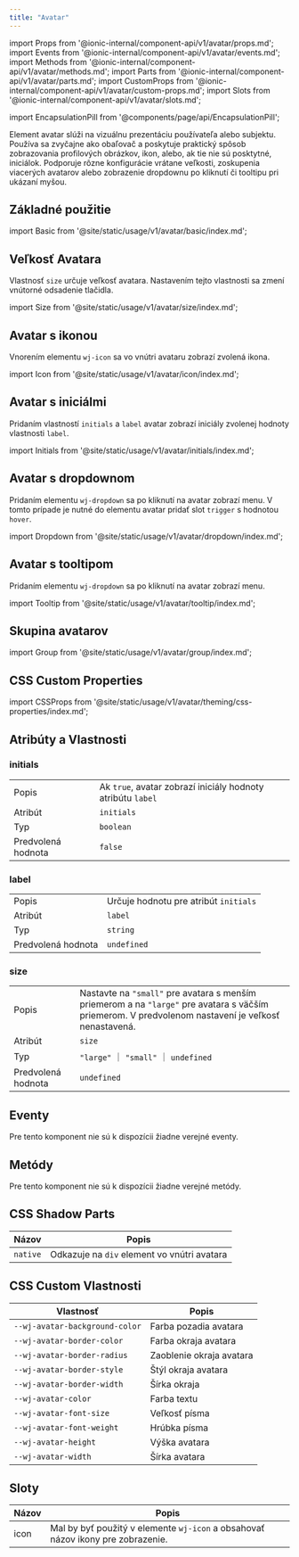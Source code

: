 ```yaml
---
title: "Avatar"
---
```


import Props from '@ionic-internal/component-api/v1/avatar/props.md';
import Events from '@ionic-internal/component-api/v1/avatar/events.md';
import Methods from '@ionic-internal/component-api/v1/avatar/methods.md';
import Parts from '@ionic-internal/component-api/v1/avatar/parts.md';
import CustomProps from '@ionic-internal/component-api/v1/avatar/custom-props.md';
import Slots from '@ionic-internal/component-api/v1/avatar/slots.md';

<head>
  <title>Avatar: Avatar Component</title>
  <meta name="description" content="Element avatar slúži na vizuálnu prezentáciu používateľa alebo subjektu. Používa sa zvyčajne ako obaľovač a poskytuje praktický spôsob zobrazovania profilových obrázkov, ikon, alebo, ak tie nie sú posktytné, iniciálok.  Podporuje rôzne konfigurácie vrátane veľkosti, zoskupenia viacerých avatarov alebo zobrazenie dropdownu po kliknutí či tooltipu pri ukázaní myšou." />
</head>

import EncapsulationPill from '@components/page/api/EncapsulationPill';

<EncapsulationPill type="shadow" />

Element avatar slúži na vizuálnu prezentáciu používateľa alebo subjektu. Používa sa zvyčajne ako obaľovač a poskytuje praktický spôsob zobrazovania profilových obrázkov, ikon, alebo, ak tie nie sú posktytné, iniciálok.  Podporuje rôzne konfigurácie vrátane veľkosti, zoskupenia viacerých avatarov alebo zobrazenie dropdownu po kliknutí či tooltipu pri ukázaní myšou.

## Základné použitie

import Basic from '@site/static/usage/v1/avatar/basic/index.md';

<Basic />

## Veľkosť Avatara

Vlastnosť `size` určuje veľkosť avatara. Nastavením tejto vlastnosti sa zmení vnútorné odsadenie tlačidla.

import Size from '@site/static/usage/v1/avatar/size/index.md';

<Size />

## Avatar s ikonou

Vnorením elementu `wj-icon` sa vo vnútri avataru zobrazí zvolená ikona.

import Icon from '@site/static/usage/v1/avatar/icon/index.md';

<Icon />

## Avatar s iniciálmi

Pridaním vlastností `initials` a `label` avatar zobrazí iniciály zvolenej hodnoty vlastnosti `label`.

import Initials from '@site/static/usage/v1/avatar/initials/index.md';

<Initials />

## Avatar s dropdownom

Pridaním elementu `wj-dropdown` sa po kliknutí na avatar zobrazí menu. V tomto prípade je nutné do elementu avatar pridať slot `trigger` s hodnotou `hover`.

import Dropdown from '@site/static/usage/v1/avatar/dropdown/index.md';

<div className="xlarge">

<Dropdown />

</div>

## Avatar s tooltipom

Pridaním elementu `wj-dropdown` sa po kliknutí na avatar zobrazí menu.

import Tooltip from '@site/static/usage/v1/avatar/tooltip/index.md';

<Tooltip />

## Skupina avatarov

import Group from '@site/static/usage/v1/avatar/group/index.md';

<Group />

## CSS Custom Properties

import CSSProps from '@site/static/usage/v1/avatar/theming/css-properties/index.md';

<CSSProps />

## Atribúty a Vlastnosti

### initials

|  |  |
| --- | --- |
| Popis | Ak `true`, avatar zobrazí iniciály hodnoty atribútu `label` |
| Atribút | `initials` |
| Typ | `boolean` |
| Predvolená hodnota | `false` |

### label

|  |  |
| --- | --- |
| Popis | Určuje hodnotu pre atribút `initials` |
| Atribút | `label` |
| Typ | `string` |
| Predvolená hodnota | `undefined` |


### size

|  |  |
| --- | --- |
| Popis | Nastavte na `"small"` pre avatara s menším priemerom a na `"large"` pre avatara s väčším priemerom. V predvolenom nastavení je veľkosť nenastavená. |
| Atribút | `size` |
| Typ | `"large"` ｜ `"small"` ｜ `undefined` |
| Predvolená hodnota | `undefined` |

## Eventy

Pre tento komponent nie sú k dispozícii žiadne verejné eventy.

## Metódy

Pre tento komponent nie sú k dispozícii žiadne verejné metódy.

## CSS Shadow Parts

| Názov                           | Popis                    |
|---------------------------------|--------------------------|
| `native`                        | Odkazuje na `div` element vo vnútri avatara |



## CSS Custom Vlastnosti

| Vlastnosť                       | Popis                    |
|---------------------------------|--------------------------|
| `--wj-avatar-background-color`  | Farba pozadia avatara    |
| `--wj-avatar-border-color`      | Farba okraja avatara     |
| `--wj-avatar-border-radius`     | Zaoblenie okraja avatara |
| `--wj-avatar-border-style`      | Štýl okraja avatara      |
| `--wj-avatar-border-width`      | Šírka okraja             |
| `--wj-avatar-color`             | Farba textu              |
| `--wj-avatar-font-size`         | Veľkosť písma            |
| `--wj-avatar-font-weight`       | Hrúbka písma             |
| `--wj-avatar-height`            | Výška avatara            |
| `--wj-avatar-width`             | Šírka avatara            |


## Sloty

| Názov      | Popis                    |
|------------|--------------------------|
| icon       | Mal by byť použitý v elemente `wj-icon` a obsahovať názov ikony pre zobrazenie.  |

